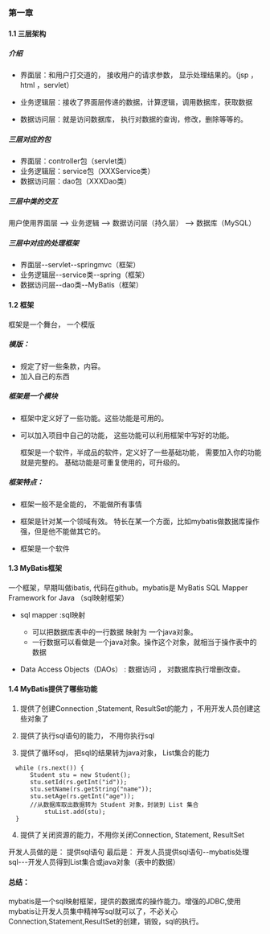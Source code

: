 ### 第一章

#### 1.1 三层架构

##### 介绍

- 界面层：和用户打交道的， 接收用户的请求参数， 显示处理结果的。（jsp ，html ，servlet）

- 业务逻辑层：接收了界面层传递的数据，计算逻辑，调用数据库，获取数据
- 数据访问层：就是访问数据库， 执行对数据的查询，修改，删除等等的。

##### 三层对应的包

- 界面层：controller包（servlet类）
- 业务逻辑层：service包（XXXService类）
- 数据访问层：dao包（XXXDao类）

##### 三层中类的交互

用户使用界面层 --> 业务逻辑 --> 数据访问层（持久层） --> 数据库（MySQL）

##### 三层中对应的处理框架

- 界面层--servlet--springmvc（框架）
- 业务逻辑层--service类--spring（框架）
- 数据访问层--dao类--MyBatis（框架）



#### 1.2 框架

   框架是一个舞台， 一个模版

#####    模版：

- 规定了好一些条款，内容。
-  加入自己的东西

#####    框架是一个模块

- 框架中定义好了一些功能。这些功能是可用的。
- 可以加入项目中自己的功能， 这些功能可以利用框架中写好的功能。

   框架是一个软件，半成品的软件，定义好了一些基础功能， 需要加入你的功能就是完整的。
   基础功能是可重复使用的，可升级的。

#####    框架特点：

- 框架一般不是全能的， 不能做所有事情

- 框架是针对某一个领域有效。 特长在某一个方面，比如mybatis做数据库操作强，但是他不能做其它的。

- 框架是一个软件



#### 1.3 MyBatis框架

一个框架，早期叫做ibatis,  代码在github。mybatis是 MyBatis SQL Mapper Framework for Java （sql映射框架）

- sql mapper :sql映射
  - 可以把数据库表中的一行数据  映射为 一个java对象。
  - 一行数据可以看做是一个java对象。操作这个对象，就相当于操作表中的数据

- Data Access Objects（DAOs） : 数据访问 ， 对数据库执行增删改查。



#### 1.4 MyBatis提供了哪些功能

  1. 提供了创建Connection ,Statement, ResultSet的能力 ，不用开发人员创建这些对象了

  2. 提供了执行sql语句的能力， 不用你执行sql

  3. 提供了循环sql， 把sql的结果转为java对象， List集合的能力
  ```
	while (rs.next()) {
		Student stu = new Student();
		stu.setId(rs.getInt("id"));
		stu.setName(rs.getString("name"));
		stu.setAge(rs.getInt("age"));
		//从数据库取出数据转为 Student 对象，封装到 List 集合
			stuList.add(stu);
	}
  ```

  4. 提供了关闭资源的能力，不用你关闭Connection, Statement, ResultSet

开发人员做的是： 提供sql语句
最后是： 开发人员提供sql语句--mybatis处理sql---开发人员得到List集合或java对象（表中的数据）



#### 总结：

mybatis是一个sql映射框架，提供的数据库的操作能力。增强的JDBC,使用mybatis让开发人员集中精神写sql就可以了，不必关心Connection,Statement,ResultSet的创建，销毁，sql的执行。
